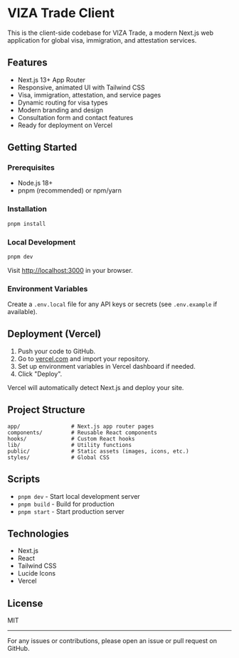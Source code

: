 # VIZA Trade Client

This is the client-side codebase for VIZA Trade, a modern Next.js web application for global visa, immigration, and attestation services.

## Features
- Next.js 13+ App Router
- Responsive, animated UI with Tailwind CSS
- Visa, immigration, attestation, and service pages
- Dynamic routing for visa types
- Modern branding and design
- Consultation form and contact features
- Ready for deployment on Vercel

## Getting Started

### Prerequisites
- Node.js 18+
- pnpm (recommended) or npm/yarn

### Installation
```bash
pnpm install
```

### Local Development
```bash
pnpm dev
```
Visit [http://localhost:3000](http://localhost:3000) in your browser.

### Environment Variables
Create a `.env.local` file for any API keys or secrets (see `.env.example` if available).

## Deployment (Vercel)
1. Push your code to GitHub.
2. Go to [vercel.com](https://vercel.com/) and import your repository.
3. Set up environment variables in Vercel dashboard if needed.
4. Click "Deploy".

Vercel will automatically detect Next.js and deploy your site.

## Project Structure
```
app/                # Next.js app router pages
components/         # Reusable React components
hooks/              # Custom React hooks
lib/                # Utility functions
public/             # Static assets (images, icons, etc.)
styles/             # Global CSS
```

## Scripts
- `pnpm dev` - Start local development server
- `pnpm build` - Build for production
- `pnpm start` - Start production server

## Technologies
- Next.js
- React
- Tailwind CSS
- Lucide Icons
- Vercel

## License
MIT

---
For any issues or contributions, please open an issue or pull request on GitHub.
